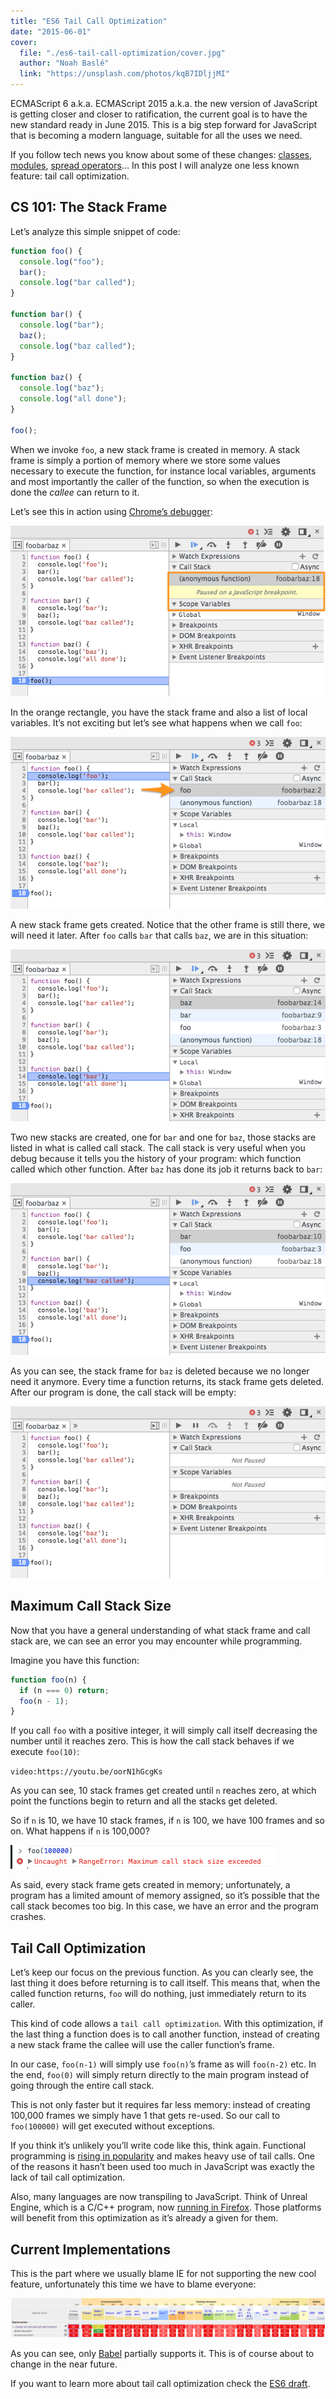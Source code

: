 ```yaml
---
title: "ES6 Tail Call Optimization"
date: "2015-06-01"
cover:
  file: "./es6-tail-call-optimization/cover.jpg"
  author: "Noah Baslé"
  link: "https://unsplash.com/photos/kqB7IDljjMI"
---
```


ECMAScript 6 a.k.a. ECMAScript 2015 a.k.a. the new version of JavaScript is
getting closer and closer to ratification, the current goal is to have the new
standard ready in June 2015. This is a big step forward for JavaScript that is
becoming a modern language, suitable for all the uses we need.

If you follow tech news you know about some of these changes:
[classes](http://es6-features.org/#ClassDefinition),
[modules](http://es6-features.org/#SymbolExportImport),
[spread operators](http://es6-features.org/#SpreadOperator)… In this post I will
analyze one less known feature: tail call optimization.

## CS 101: The Stack Frame

Let’s analyze this simple snippet of code:

```js
function foo() {
  console.log("foo");
  bar();
  console.log("bar called");
}

function bar() {
  console.log("bar");
  baz();
  console.log("baz called");
}

function baz() {
  console.log("baz");
  console.log("all done");
}

foo();
```

When we invoke `foo`, a new stack frame is created in memory. A stack frame is
simply a portion of memory where we store some values necessary to execute the
function, for instance local variables, arguments and most importantly the
caller of the function, so when the execution is done the _callee_ can return to
it.

Let’s see this in action using
[Chrome’s debugger](https://developer.chrome.com/devtools/docs/javascript-debugging):

![](./es6-tail-call-optimization/debug1.png)

In the orange rectangle, you have the stack frame and also a list of local
variables. It’s not exciting but let’s see what happens when we call `foo`:

![](./es6-tail-call-optimization/debug2.png)

A new stack frame gets created. Notice that the other frame is still there, we
will need it later. After `foo` calls `bar` that calls `baz`, we are in this
situation:

![](./es6-tail-call-optimization/debug3.png)

Two new stacks are created, one for `bar` and one for `baz`, those stacks are
listed in what is called call stack. The call stack is very useful when you
debug because it tells you the history of your program: which function called
which other function. After `baz` has done its job it returns back to `bar`:

![](./es6-tail-call-optimization/debug4.png)

As you can see, the stack frame for `baz` is deleted because we no longer need
it anymore. Every time a function returns, its stack frame gets deleted. After
our program is done, the call stack will be empty:

![](./es6-tail-call-optimization/debug5.png)

## Maximum Call Stack Size

Now that you have a general understanding of what stack frame and call stack
are, we can see an error you may encounter while programming.

Imagine you have this function:

```js
function foo(n) {
  if (n === 0) return;
  foo(n - 1);
}
```

If you call `foo` with a positive integer, it will simply call itself decreasing
the number until it reaches zero. This is how the call stack behaves if we
execute `foo(10)`:

`video:https://youtu.be/oorN1hGcgKs`

As you can see, 10 stack frames get created until `n` reaches zero, at which
point the functions begin to return and all the stacks get deleted.

So if `n` is 10, we have 10 stack frames, if `n` is 100, we have 100 frames and
so on. What happens if `n` is 100,000?

![Ungaught Ranger Error: Maximum call stack size exceeded](./es6-tail-call-optimization/debug6.png)

As said, every stack frame gets created in memory; unfortunately, a program has
a limited amount of memory assigned, so it’s possible that the call stack
becomes too big. In this case, we have an error and the program crashes.

## Tail Call Optimization

Let’s keep our focus on the previous function. As you can clearly see, the last
thing it does before returning is to call itself. This means that, when the
called function returns, `foo` will do nothing, just immediately return to its
caller.

This kind of code allows a `tail call optimization`. With this optimization, if
the last thing a function does is to call another function, instead of creating
a new stack frame the callee will use the caller function’s frame.

In our case, `foo(n-1)` will simply use `foo(n)`’s frame as will `foo(n-2)` etc.
In the end, `foo(0)` will simply return directly to the main program instead of
going through the entire call stack.

This is not only faster but it requires far less memory: instead of creating
100,000 frames we simply have 1 that gets re-used. So our call to `foo(100000)`
will get executed without exceptions.

If you think it’s unlikely you’ll write code like this, think again. Functional
programming is
[rising in popularity](https://medium.com/@jugoncalves/functional-programming-should-be-your-1-priority-for-2015-47dd4641d6b9)
and makes heavy use of tail calls. One of the reasons it hasn’t been used too
much in JavaScript was exactly the lack of tail call optimization.

Also, many languages are now transpiling to JavaScript. Think of Unreal Engine,
which is a C/C++ program, now
[running in Firefox](https://blog.mozilla.org/blog/2014/03/12/mozilla-and-epic-preview-unreal-engine-4-running-in-firefox/).
Those platforms will benefit from this optimization as it’s already a given for
them.

## Current Implementations

This is the part where we usually blame IE for not supporting the new cool
feature, unfortunately this time we have to blame everyone:

[![Usage table for tail-call optimization, no browser implements it](./es6-tail-call-optimization/debug7.png)](<https://kangax.github.io/compat-table/es6/#proper_tail_calls_(tail_call_optimisation)>)

As you can see, only [Babel](https://babeljs.io/) partially supports it. This is
of course about to change in the near future.

If you want to learn more about tail call optimization check the
[ES6 draft](https://people.mozilla.org/~jorendorff/es6-draft.html#sec-tail-position-calls).

